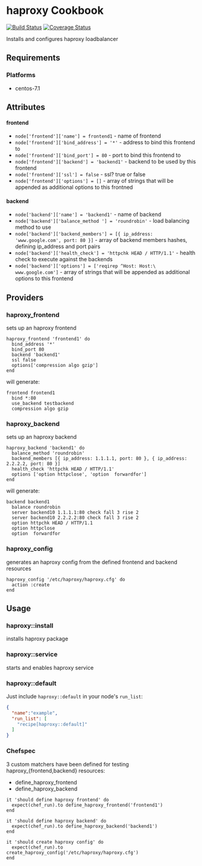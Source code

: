# haproxy Cookbook

[![Build Status](https://secure.travis-ci.org/udryan10/test.png)](http://travis-ci.org/udryan10/test)
[![Coverage Status](https://coveralls.io/repos/github/udryan10/test/badge.svg?branch=master)](https://coveralls.io/github/udryan10/test?branch=master)

Installs and configures haproxy loadbalancer

## Requirements
### Platforms

- centos-7.1

## Attributes

#### frontend
- `node['frontend']['name'] = frontend1` - name of frontend
- `node['frontend']['bind_address'] = '*'` - address to bind this frontend to
- `node['frontend']['bind_port'] = 80` - port to bind this frontend to
- `node['frontend']['backend'] = 'backend1'` - backend to be used by this frontend
- `node['frontend']['ssl'] = false` - ssl? true or false
- `node['frontend']['options'] = []` - array of strings that will be appended as additional options to this frontned

#### backend
- `node['backend']['name'] = 'backend1'`  - name of backend
- `node['backend']['balance_method '] = 'roundrobin'` - load balancing method to use
- `node['backend']['backend_members'] = [{ ip_address: 'www.google.com', port: 80 }]` - array of backend members hashes, defining ip_address and port pairs
- `node['backend']['health_check'] = 'httpchk HEAD / HTTP/1.1'` - health check to execute against the backends
- `node['backend']['options'] = ['reqirep ^Host: Host:\ www.google.com']` - array of strings that will be appended as additional options to this frontend

## Providers
### haproxy_frontend
sets up an haproxy frontend
```
haproxy_frontend 'frontend1' do
  bind_address '*'
  bind_port 80
  backend 'backend1'
  ssl false
  options['compression algo gzip']
end
```
will generate:
```
frontend frontend1
  bind *:80
  use_backend testbackend
  compression algo gzip
```

### haproxy_backend
sets up an haproxy backend
```
haproxy_backend 'backend1' do
  balance_method 'roundrobin'
  backend_members [{ ip_address: 1.1.1.1, port: 80 }, { ip_address: 2.2.2.2, port: 80 }]
  health_check 'httpchk HEAD / HTTP/1.1'
  options ['option httpclose', 'option  forwardfor']
end
```
will generate:
```
backend backend1
  balance roundrobin
  server backend10 1.1.1.1:80 check fall 3 rise 2
  server backend10 2.2.2.2:80 check fall 3 rise 2
  option httpchk HEAD / HTTP/1.1
  option httpclose
  option  forwardfor
```
### haproxy_config
generates an haproxy config from the defined frontend and backend resources
```
haproxy_config '/etc/haproxy/haproxy.cfg' do
  action :create
end
```
## Usage

### haproxy::install
 installs haproxy package
### haproxy::service
 starts and enables haproxy service
### haproxy::default

Just include `haproxy::default` in your node's `run_list`:

```json
{
  "name":"example",
  "run_list": [
    "recipe[haproxy::default]"
  ]
}
```

### Chefspec

3 custom matchers have been defined for testing haproxy_{frontend,backend} resources:
  - define_haproxy_frontend
  - define_haproxy_backend
```
it 'should define haproxy frontend' do
  expect(chef_run).to define_haproxy_frontend('frontend1')
end

it 'should define haproxy backend' do
  expect(chef_run).to define_haproxy_backend('backend1')
end

it 'should create haproxy config' do
  expect(chef_run).to create_haproxy_config('/etc/haproxy/haproxy.cfg')
end
```
